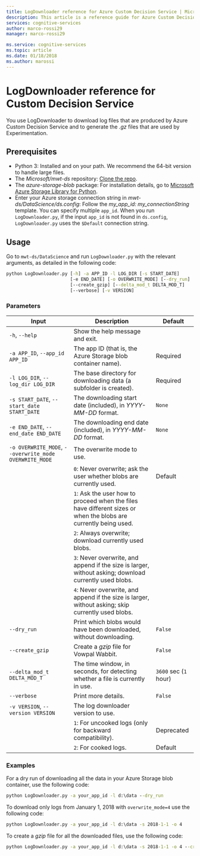 ```yaml
---
title: LogDownloader reference for Azure Custom Decision Service | Microsoft Docs
description: This article is a reference guide for Azure Custom Decision Service LogDownloader.
services: cognitive-services
author: marco-rossi29
manager: marco-rossi29

ms.service: cognitive-services
ms.topic: article
ms.date: 01/18/2018
ms.author: marossi
---
```


# LogDownloader reference for Custom Decision Service

You use LogDownloader to download log files that are produced by Azure Custom Decision Service and to generate the *.gz* files that are used by Experimentation.

## Prerequisites
- Python 3: Installed and on your path. We recommend the 64-bit version to handle large files.
- The *Microsoft/mwt-ds* repository: [Clone the repo](https://github.com/Microsoft/mwt-ds).
- The *azure-storage-blob* package: For installation details, go to [Microsoft Azure Storage Library for Python](https://github.com/Azure/azure-storage-python#option-1-via-pypi).
- Enter your Azure storage connection string in *mwt-ds/DataScience/ds.config*: Follow the *my_app_id: my_connectionString* template. You can specify multiple `app_id`. When you run `LogDownloader.py`, if the input `app_id` is not found in `ds.config`, `LogDownloader.py` uses the `$Default` connection string.

## Usage
Go to `mwt-ds/DataScience` and run `LogDownloader.py` with the relevant arguments, as detailed in the following code:

```cmd
python LogDownloader.py [-h] -a APP_ID -l LOG_DIR [-s START_DATE]
                        [-e END_DATE] [-o OVERWRITE_MODE] [--dry_run]
                        [--create_gzip] [--delta_mod_t DELTA_MOD_T]
                        [--verbose] [-v VERSION]
```

### Parameters
| Input | Description | Default |
| --- | --- | --- |
| `-h`, `--help` | Show the help message and exit. | |
| `-a APP_ID`, `--app_id APP_ID` | The app ID (that is, the Azure Storage blob container name). | Required |  
| `-l LOG_DIR`, `--log_dir LOG_DIR` | The base directory for downloading data (a subfolder is created).  | Required |  
| `-s START_DATE`, `--start_date START_DATE` | The downloading start date (included), in *YYYY-MM-DD* format. | `None` |  
| `-e END_DATE`, `--end_date END_DATE` | The downloading end date (included), in *YYYY-MM-DD* format. | `None` |  
| `-o OVERWRITE_MODE`, `--overwrite_mode OVERWRITE_MODE` | The overwrite mode to use. | |  
| | `0`: Never overwrite; ask the user whether blobs are currently used. | Default | | 
| | `1`: Ask the user how to proceed when the files have different sizes or when the blobs are currently being used. | |  
| | `2`: Always overwrite; download currently used blobs. | |  
| | `3`: Never overwrite, and append if the size is larger, without asking; download currently used blobs. | |  
| | `4`: Never overwrite, and append if the size is larger, without asking; skip currently used blobs. | |  
| `--dry_run` | Print which blobs would have been downloaded, without downloading. | `False` |  
| `--create_gzip` | Create a *gzip* file for Vowpal Wabbit. | `False` |  
| `--delta_mod_t DELTA_MOD_T` | The time window, in seconds, for detecting whether a file is currently in use. | `3600` sec (`1` hour) |  
| `--verbose` | Print more details. | `False` |  
| `-v VERSION`, `--version VERSION` | The log downloader version to use. | |  
| | `1`: For uncooked logs (only for backward compatibility). | Deprecated |  
| | `2`: For cooked logs. | Default |  


### Examples

For a dry run of downloading all the data in your Azure Storage blob container, use the following code:
```cmd
python LogDownloader.py -a your_app_id -l d:\data --dry_run
```

To download only logs from January 1, 2018 with `overwrite_mode=4` use the following code:
```cmd
python LogDownloader.py -a your_app_id -l d:\data -s 2018-1-1 -o 4
```

To create a *gzip* file for all the downloaded files, use the following code:
```cmd
python LogDownloader.py -a your_app_id -l d:\data -s 2018-1-1 -o 4 --create_gzip
```

